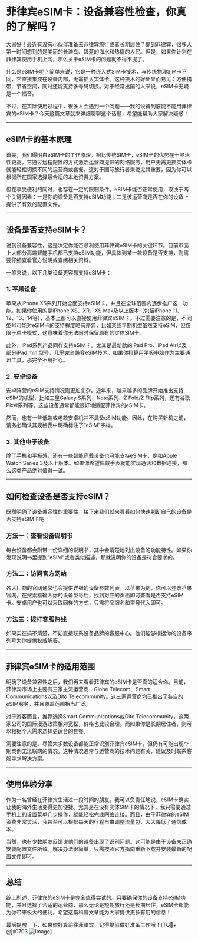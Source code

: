 # 菲律宾eSIM卡：设备兼容性检查，你真的了解吗？

大家好！最近有没有小伙伴准备去菲律宾旅行或者长期居住？提到菲律宾，很多人第一时间想到的是美丽的长滩岛、碧蓝的海水和热情的人民。但是，如果你计划在菲律宾使用手机上网，那么关于eSIM卡的问题就不得不提了。

什么是eSIM卡呢？简单来说，它是一种嵌入式SIM卡技术，与传统物理SIM卡不同，它直接集成在设备内部，无需插入实体卡。这种技术的好处显而易见：方便携带、节省空间，同时还能支持多号码切换。对于经常出国的人来说，eSIM卡无疑是一个福音。

不过，在实际使用过程中，很多人会遇到一个问题——我的设备到底能不能用菲律宾的eSIM卡？今天这篇文章就来详细聊聊这个话题，希望能帮助大家解决疑惑！

---

## eSIM卡的基本原理

首先，我们得明白eSIM卡的工作原理。相比传统SIM卡，eSIM卡的优势在于灵活性更高。它通过远程配置的方式激活运营商提供的网络服务，用户无需更换实体卡就能轻松切换不同的运营商或套餐。这对于国际旅行者来说尤其重要，因为你可以根据所在国家选择最合适的本地资费方案。

但在享受便利的同时，也存在一定的限制条件。eSIM卡能否正常使用，取决于两个关键因素：一是你的设备是否支持eSIM功能；二是该运营商是否在你的设备上提供了有效的配置文件。

---

## 设备是否支持eSIM卡？

说到设备兼容性，这是决定你能否顺利使用菲律宾eSIM卡的关键环节。目前市面上大部分高端智能手机都已支持eSIM功能，但具体到某一款设备是否支持，则需要仔细查看官方说明或查阅相关资料。

一般来说，以下几类设备更容易支持eSIM卡：

### 1. **苹果设备**
苹果从iPhone XS系列开始全面支持eSIM卡，并且在全球范围内逐步推广这一功能。如果你使用的是iPhone XS、XR、XS Max及以上版本（包括iPhone 11、12、13、14等），基本上都可以直接使用菲律宾eSIM卡。不过需要注意的是，不同型号可能对eSIM卡的支持程度略有差异，比如某些早期机型虽然支持eSIM，但仅限于单卡模式，这意味着你无法同时保留原有的实体SIM卡。

此外，iPad系列产品同样支持eSIM卡。尤其是最新款的iPad Pro、iPad Air以及部分iPad mini型号，几乎完全兼容eSIM技术。如果你打算用平板电脑作为主要通讯工具，那完全不用担心。

### 2. **安卓设备**
安卓阵营的eSIM支持情况则更加复杂。近年来，越来越多的品牌开始推出支持eSIM的机型，比如三星Galaxy S系列、Note系列、Z Fold/Z Flip系列，还有谷歌Pixel系列等。这些设备通常都能很好地适配菲律宾的eSIM卡。

然而，也有一些低端或老款安卓机并不具备eSIM功能。因此，在购买新机之前，请务必确认其规格表中明确标注了“eSIM”字样。

### 3. **其他电子设备**
除了手机和平板外，还有一些智能穿戴设备也可能支持eSIM卡，例如Apple Watch Series 3及以上版本。如果你希望佩戴手表就能实现通话和数据连接，那么这类产品绝对值得一试。

---

## 如何检查设备是否支持eSIM？

既然明确了设备兼容性的重要性，接下来我们就来看看如何快速判断自己的设备是否支持eSIM卡吧！

### 方法一：查看设备说明书
每台设备都会附带一份详细的说明书，其中会清楚地列出设备的功能特性。如果你发现说明书里提到“eSIM”或者类似描述，那就说明你的设备是符合要求的。

### 方法二：访问官方网站
各大厂商的官网通常也会提供详细的设备参数列表。以苹果为例，你可以登录苹果官网，在搜索框输入你的设备型号后，找到对应的页面即可查看是否支持eSIM卡。安卓用户也可以采取同样的方式，只需将品牌名和型号代入即可。

### 方法三：拨打客服热线
如果实在搞不清楚，不妨直接联系设备品牌的客服中心。他们能够根据你的设备序列号为你提供权威解答。

---

## 菲律宾eSIM卡的适用范围

明确了设备兼容性之后，我们再来看看菲律宾的eSIM卡是否真的适合你。目前，菲律宾市场上主要有三家主流运营商：Globe Telecom、Smart Communications以及Dito Telecommunity。这三家运营商均已推出了各自的eSIM服务，并且覆盖范围相当广泛。

对于游客而言，推荐选择Smart Communications或Dito Telecommunity，这两家公司的国际漫游政策相对宽松，价格也比较合理。而如果你是长期居住者，则可以根据个人需求选择更适合的套餐。

需要注意的是，尽管大多数设备都能正常识别菲律宾eSIM卡，但仍有可能出现个别案例无法联网的情况。这种情况通常与运营商的技术问题有关，建议及时联系客服寻求解决方案。

---

## 使用体验分享

作为一名曾经在菲律宾生活过一段时间的朋友，我可以负责任地说，eSIM卡确实让我的海外生活变得更加便捷。尤其是在没有实体SIM卡的情况下，我只需要通过手机上的设置菜单几步操作，就能轻松完成网络连接。而且，由于菲律宾的eSIM资费非常灵活，我甚至可以根据每天的行程自由调整流量包，大大降低了通信成本。

当然，也有少数朋友反馈说他们的设备出现了识别问题。这可能是由于设备未正确安装配置文件所致。解决办法很简单，只需按照官方指南重新下载并安装最新的配置文件即可。

---

## 总结

综上所述，菲律宾的eSIM卡是完全值得尝试的。只要确保你的设备支持eSIM功能，并且选择了合适的运营商，那么无论是短期旅行还是长期居住，eSIM卡都能为你带来极大的便利。希望这篇科普文章能为大家提供更多有用的信息！

最后提醒一下，如果你打算前往菲律宾，记得提前做好准备工作哦！[TG💪+ @jx0703 ![Image](https://github.com/user-attachments/assets/dbca1d08-cadb-493c-b0ec-ad6f7a83f270)]